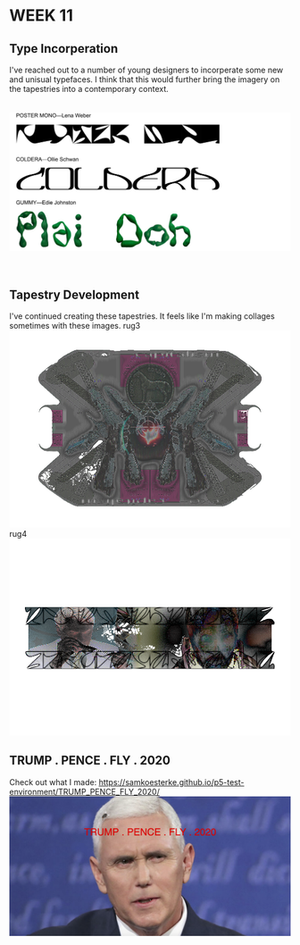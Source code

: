 # WEEK 11
## Type Incorperation
I've reached out to a number of young designers to incorperate some new and unisual typefaces. I think that this would further bring the imagery on the tapestries into a contemporary context. <br/> 
 <br/>
 <br/>
![](type_specimens3.png) <br/>
 <br/>
 <br/>
## Tapestry Development
I've continued creating these tapestries. It feels like I'm making collages sometimes with these images. 
rug3 <br/> 
![](rug3.png) <br/>
rug4 <br/> 
![](rug4.png) <br/>
## TRUMP . PENCE . FLY . 2020
Check out what I made: https://samkoesterke.github.io/p5-test-environment/TRUMP_PENCE_FLY_2020/
![](trumppencefly.png) <br/>
